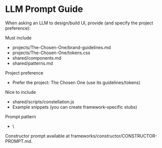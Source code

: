 ﻿# LLM Prompt Guide

When asking an LLM to design/build UI, provide (and specify the project preference):

Must include
- projects/The-Chosen-One/brand-guidelines.md
- projects/The-Chosen-One/tokens.css
- shared/components.md
- shared/patterns.md

Project preference
- Prefer the project: The Chosen One (use its guidelines/tokens)

Nice to include
- shared/scripts/constellation.js
- Example snippets (you can create framework-specific stubs)

Prompt pattern
- \



Constructor prompt available at frameworks/constructor/CONSTRUCTOR-PROMPT.md.
